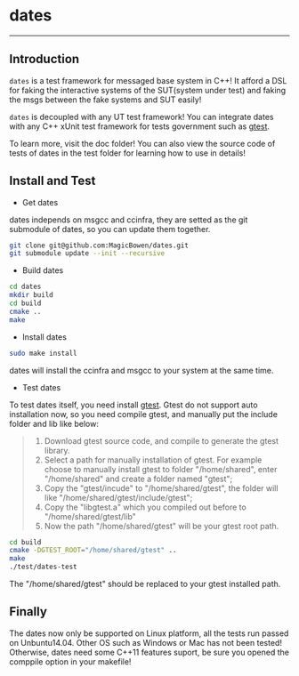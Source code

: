 # dates

***

## Introduction

`dates` is a test framework for messaged base system in C++! It afford a DSL for faking the interactive systems of the SUT(system under test) and faking the msgs between the fake systems and SUT easily!

`dates` is decoupled with any UT test framework! You can integrate dates with any C++ xUnit test framework for tests government such as  [gtest](https://github.com/google/googletest).

To learn more, visit the doc folder! You can also view the source code of tests of dates in the test folder for learning how to use in details!

## Install and Test

- Get dates

dates independs on msgcc and ccinfra, they are setted as the git submodule of dates, so you can update them together.

~~~ bash
git clone git@github.com:MagicBowen/dates.git
git submodule update --init --recursive
~~~

- Build dates

~~~ bash
cd dates
mkdir build
cd build
cmake ..
make
~~~

- Install dates

~~~ bash
sudo make install
~~~

dates will install the ccinfra and msgcc to your system at the same time.

- Test dates

To test dates itself, you need install [gtest](https://github.com/google/googletest). Gtest do not support auto installation now, so you need compile gtest, and manually put the include folder and lib like below:

> 1. Download gtest source code, and compile to generate the gtest library.
> 2. Select a path for manually installation of gtest. For example choose to manually install gtest to folder "/home/shared", enter "/home/shared" and create a folder named "gtest";
> 3. Copy the "gtest/incude" to "/home/shared/gtest", the folder will like "/home/shared/gtest/include/gtest";
> 4. Copy the "libgtest.a" which you compiled out before to "/home/shared/gtest/lib"
> 5. Now the path "/home/shared/gtest" will be your gtest root path.

~~~ bash
cd build
cmake -DGTEST_ROOT="/home/shared/gtest" ..
make
./test/dates-test
~~~

The "/home/shared/gtest" should be replaced to your gtest installed path.

## Finally

The dates now only be supported on Linux platform, all the tests run passed on Unbuntu14.04. Other OS such as Windows or Mac has not been tested! Otherwise, dates need some C++11 features suport, be sure you opened the comppile option in your makefile!